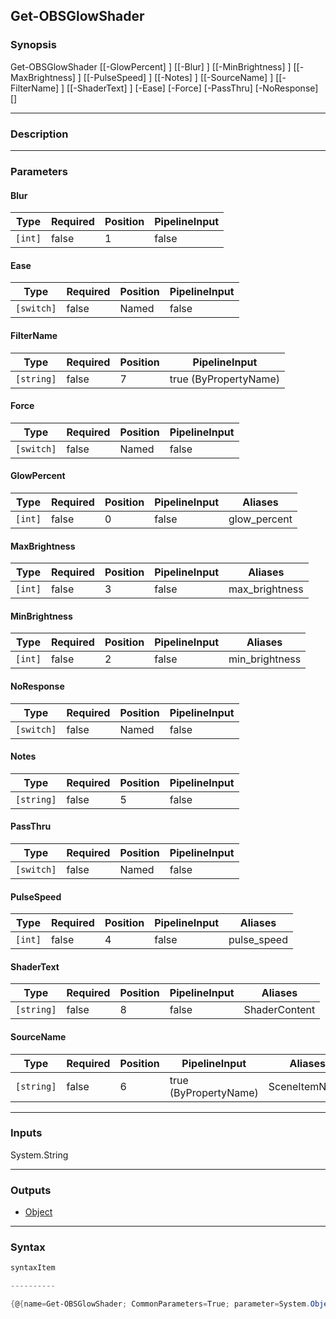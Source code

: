 Get-OBSGlowShader
-----------------

### Synopsis

Get-OBSGlowShader [[-GlowPercent] <int>] [[-Blur] <int>] [[-MinBrightness] <int>] [[-MaxBrightness] <int>] [[-PulseSpeed] <int>] [[-Notes] <string>] [[-SourceName] <string>] [[-FilterName] <string>] [[-ShaderText] <string>] [-Ease] [-Force] [-PassThru] [-NoResponse] [<CommonParameters>]

---

### Description

---

### Parameters
#### **Blur**

|Type   |Required|Position|PipelineInput|
|-------|--------|--------|-------------|
|`[int]`|false   |1       |false        |

#### **Ease**

|Type      |Required|Position|PipelineInput|
|----------|--------|--------|-------------|
|`[switch]`|false   |Named   |false        |

#### **FilterName**

|Type      |Required|Position|PipelineInput        |
|----------|--------|--------|---------------------|
|`[string]`|false   |7       |true (ByPropertyName)|

#### **Force**

|Type      |Required|Position|PipelineInput|
|----------|--------|--------|-------------|
|`[switch]`|false   |Named   |false        |

#### **GlowPercent**

|Type   |Required|Position|PipelineInput|Aliases     |
|-------|--------|--------|-------------|------------|
|`[int]`|false   |0       |false        |glow_percent|

#### **MaxBrightness**

|Type   |Required|Position|PipelineInput|Aliases       |
|-------|--------|--------|-------------|--------------|
|`[int]`|false   |3       |false        |max_brightness|

#### **MinBrightness**

|Type   |Required|Position|PipelineInput|Aliases       |
|-------|--------|--------|-------------|--------------|
|`[int]`|false   |2       |false        |min_brightness|

#### **NoResponse**

|Type      |Required|Position|PipelineInput|
|----------|--------|--------|-------------|
|`[switch]`|false   |Named   |false        |

#### **Notes**

|Type      |Required|Position|PipelineInput|
|----------|--------|--------|-------------|
|`[string]`|false   |5       |false        |

#### **PassThru**

|Type      |Required|Position|PipelineInput|
|----------|--------|--------|-------------|
|`[switch]`|false   |Named   |false        |

#### **PulseSpeed**

|Type   |Required|Position|PipelineInput|Aliases    |
|-------|--------|--------|-------------|-----------|
|`[int]`|false   |4       |false        |pulse_speed|

#### **ShaderText**

|Type      |Required|Position|PipelineInput|Aliases      |
|----------|--------|--------|-------------|-------------|
|`[string]`|false   |8       |false        |ShaderContent|

#### **SourceName**

|Type      |Required|Position|PipelineInput        |Aliases      |
|----------|--------|--------|---------------------|-------------|
|`[string]`|false   |6       |true (ByPropertyName)|SceneItemName|

---

### Inputs
System.String

---

### Outputs
* [Object](https://learn.microsoft.com/en-us/dotnet/api/System.Object)

---

### Syntax
```PowerShell
syntaxItem
```
```PowerShell
----------
```
```PowerShell
{@{name=Get-OBSGlowShader; CommonParameters=True; parameter=System.Object[]}}
```
